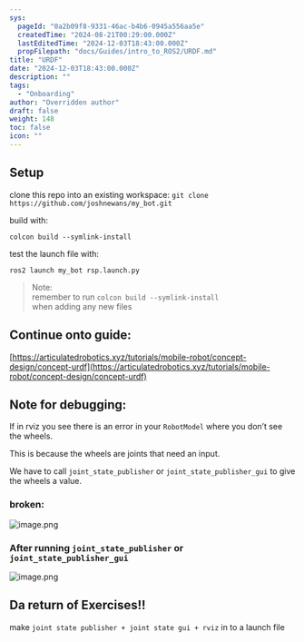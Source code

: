 ```yaml
---
sys:
  pageId: "0a2b09f8-9331-46ac-b4b6-0945a556aa5e"
  createdTime: "2024-08-21T00:29:00.000Z"
  lastEditedTime: "2024-12-03T18:43:00.000Z"
  propFilepath: "docs/Guides/intro_to_ROS2/URDF.md"
title: "URDF"
date: "2024-12-03T18:43:00.000Z"
description: ""
tags:
  - "Onboarding"
author: "Overridden author"
draft: false
weight: 148
toc: false
icon: ""
---
```


## Setup

clone this repo into an existing workspace:
`git clone https://github.com/joshnewans/my_bot.git`

build with:

`colcon build --symlink-install`

test the launch file with:

`ros2 launch my_bot rsp.launch.py`

> Note:  
> remember to run `colcon build --symlink-install`  
> when adding any new files

## Continue onto guide:

[https://articulatedrobotics.xyz/tutorials/mobile-robot/concept-design/concept-urdf](https://articulatedrobotics.xyz/tutorials/mobile-robot/concept-design/concept-urdf)

## Note for debugging:

If in rviz you see there is an error in your `RobotModel` where you don’t see the wheels.

This is because the wheels are joints that need an input. 

We have to call `joint_state_publisher` or `joint_state_publisher_gui` to give the wheels a value.

### broken:

![image.png](https://prod-files-secure.s3.us-west-2.amazonaws.com/d518164a-d88e-44d1-a4ee-3adb3bd8bce0/96a1d089-1f17-4dbf-8563-f2aef56a4d37/image.png?X-Amz-Algorithm=AWS4-HMAC-SHA256&X-Amz-Content-Sha256=UNSIGNED-PAYLOAD&X-Amz-Credential=ASIAZI2LB466YNTJ6SY5%2F20250205%2Fus-west-2%2Fs3%2Faws4_request&X-Amz-Date=20250205T181029Z&X-Amz-Expires=3600&X-Amz-Security-Token=IQoJb3JpZ2luX2VjEDIaCXVzLXdlc3QtMiJIMEYCIQDGX0cdyYRfNZltEubkXJ3iKqYPl2GbhvRL8RUbYx0ytgIhAIeLpiMz10fUw1oTC3AeODghWAfzk2cg6fSEtxwDRdqAKv8DCEoQABoMNjM3NDIzMTgzODA1Igwblz8QiTY8C3dVOh4q3AOp1M5fl0tRWm%2F1VuhSYiScHF3Jtv4pRLWcOhUtM5d1NywAmvCpFGXQd5MEHA0pcJyKowP2LZygb15mSFZ7XYoKDOaAdKHfMM115pMwESWDrrN1xKolNJIYRfZC5b%2FNgsBiCLSuIvj%2BzaQLubVTCPW2KwIw8RQBjPzuZofQ9%2Fr6GtOnACN%2FuU6mDDF6idkngyaaXFGyqPDkF6rbAl3%2F%2BmlOjVCoWBnQ4RIXTAyV2BnBoaE1AMai88zyuGzN4K7UoUnsk4gK%2BOOiGlz8AVa540DYxbSKxcwzyusbHUhsm1olDrbsE5jvDCPDbyN4B879JoWpIY7Nl7g%2BBBGDNSbx9%2FZ%2F0GWQ9Ttupn1E0CtgDj3OHThVAYbyqaPWaxfFwGEUAEK9Eb2rQFtQ2wceasWnw%2F%2FwbCVK0veAnM%2F0AqXzP%2FLyoaGQD8jVFYrGMES%2BOotjQlApnrxjcp6XJuAE2Mu%2FDKhhZA1iU9spUAMkbROV6VOdqq164fOrK25slgVQDOTg2xLfrHykuqqjYWzNxNMcNwvFjybCYDL9jtYvAcLn%2FoJXN4HsvIGzM%2FZSOA5UapO0c90af08Uqp25bl7xZmPHnRicViGnFLz%2Fx0FsvcMRtkM3Wq1cFY0xAX8wJjbBIDD1u469BjqkAa6o57tiBSh8lC2uyNmIXty%2BVtgJa8ieSC4FPKKI0lc9J7pfW%2BqUaHPZWv4PaZf88huSfLZ6pf9B%2Fvgif%2BwISbhy%2BtDdCdzmMnPZEx7N3kVahviOtNsL44Q9xZkt4E%2Fc%2F%2BXWjzsh3%2FbzpkHeQN0cr%2FxspvmRacdxBUcGujWyyBElzLs3YQnHb%2BQOH%2FlYwEpZupwKtd8k0YHQPHU%2F1eckJzCN9q9X&X-Amz-Signature=c0344b89c5d41a84fbad3e56d3786146021fc3a8cc1181bec16dc48809a5e97f&X-Amz-SignedHeaders=host&x-id=GetObject)

### After running `joint_state_publisher` or `joint_state_publisher_gui`

![image.png](https://prod-files-secure.s3.us-west-2.amazonaws.com/d518164a-d88e-44d1-a4ee-3adb3bd8bce0/130c99c7-1b0b-4031-9953-844fc3950ff4/image.png?X-Amz-Algorithm=AWS4-HMAC-SHA256&X-Amz-Content-Sha256=UNSIGNED-PAYLOAD&X-Amz-Credential=ASIAZI2LB466YNTJ6SY5%2F20250205%2Fus-west-2%2Fs3%2Faws4_request&X-Amz-Date=20250205T181029Z&X-Amz-Expires=3600&X-Amz-Security-Token=IQoJb3JpZ2luX2VjEDIaCXVzLXdlc3QtMiJIMEYCIQDGX0cdyYRfNZltEubkXJ3iKqYPl2GbhvRL8RUbYx0ytgIhAIeLpiMz10fUw1oTC3AeODghWAfzk2cg6fSEtxwDRdqAKv8DCEoQABoMNjM3NDIzMTgzODA1Igwblz8QiTY8C3dVOh4q3AOp1M5fl0tRWm%2F1VuhSYiScHF3Jtv4pRLWcOhUtM5d1NywAmvCpFGXQd5MEHA0pcJyKowP2LZygb15mSFZ7XYoKDOaAdKHfMM115pMwESWDrrN1xKolNJIYRfZC5b%2FNgsBiCLSuIvj%2BzaQLubVTCPW2KwIw8RQBjPzuZofQ9%2Fr6GtOnACN%2FuU6mDDF6idkngyaaXFGyqPDkF6rbAl3%2F%2BmlOjVCoWBnQ4RIXTAyV2BnBoaE1AMai88zyuGzN4K7UoUnsk4gK%2BOOiGlz8AVa540DYxbSKxcwzyusbHUhsm1olDrbsE5jvDCPDbyN4B879JoWpIY7Nl7g%2BBBGDNSbx9%2FZ%2F0GWQ9Ttupn1E0CtgDj3OHThVAYbyqaPWaxfFwGEUAEK9Eb2rQFtQ2wceasWnw%2F%2FwbCVK0veAnM%2F0AqXzP%2FLyoaGQD8jVFYrGMES%2BOotjQlApnrxjcp6XJuAE2Mu%2FDKhhZA1iU9spUAMkbROV6VOdqq164fOrK25slgVQDOTg2xLfrHykuqqjYWzNxNMcNwvFjybCYDL9jtYvAcLn%2FoJXN4HsvIGzM%2FZSOA5UapO0c90af08Uqp25bl7xZmPHnRicViGnFLz%2Fx0FsvcMRtkM3Wq1cFY0xAX8wJjbBIDD1u469BjqkAa6o57tiBSh8lC2uyNmIXty%2BVtgJa8ieSC4FPKKI0lc9J7pfW%2BqUaHPZWv4PaZf88huSfLZ6pf9B%2Fvgif%2BwISbhy%2BtDdCdzmMnPZEx7N3kVahviOtNsL44Q9xZkt4E%2Fc%2F%2BXWjzsh3%2FbzpkHeQN0cr%2FxspvmRacdxBUcGujWyyBElzLs3YQnHb%2BQOH%2FlYwEpZupwKtd8k0YHQPHU%2F1eckJzCN9q9X&X-Amz-Signature=5b5525197c3033eea0ce7d774e4821888b232f71151fed118eedabb5a1ffaf74&X-Amz-SignedHeaders=host&x-id=GetObject)

## Da return of Exercises!!

make `joint state publisher + joint state gui + rviz` in to a launch file
